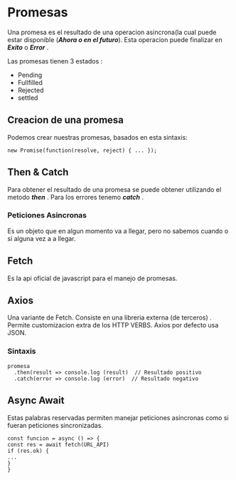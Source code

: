 # Promesas
Una promesa es el resultado de una operacion asincrona(la cual puede estar disponible (***Ahora o en el futuro***). Esta operacion puede finalizar en ***Exito*** o ***Error*** .

Las promesas tienen 3 estados :
* Pending
* Fullfilled
* Rejected
* settled 

## Creacion de una promesa
Podemos crear nuestras promesas, basados en esta sintaxis:
```
new Promise(function(resolve, reject) { ... });
```

## Then & Catch
Para obtener el resultado de una promesa se puede obtener utilizando el metodo ***then*** . Para los errores tenemo ***catch*** .

### Peticiones Asincronas
Es un objeto que en algun momento va a llegar, pero no sabemos cuando o si alguna vez a a llegar.

## Fetch
Es la api oficial de javascript para el manejo de promesas.  

## Axios
Una variante de Fetch. Consiste en una libreria externa (de terceros) . Permite customizacion extra de los HTTP VERBS.
Axios por defecto usa JSON. 

### Sintaxis
```
promesa
  .then(result => console.log (result)  // Resultado positivo
  .catch(error => console.log (error)  // Resultado negativo
```

## Async Await
Estas palabras reservadas permiten manejar peticiones asincronas como si fueran peticiones sincronizadas.

```
const funcion = async () => {
const res = await fetch(URL_API)
if (res.ok) {
...
}
}
```
